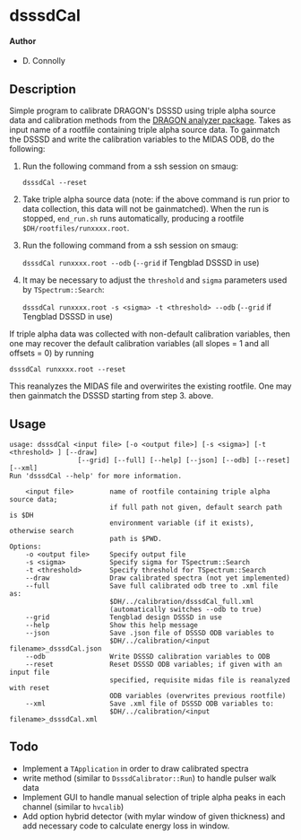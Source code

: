 # __dsssdCal__

#### Author
- D. Connolly

## __Description__

Simple program to calibrate DRAGON's DSSSD using triple alpha source data and calibration methods from the [DRAGON analyzer package](https://github.com/DRAGON-Collaboration/analyzer). Takes as input name of a rootfile containing triple alpha source data. To gainmatch the DSSSD and write the calibration variables to the MIDAS ODB, do the following:

1. Run the following command from a ssh session on smaug:

    `dsssdCal --reset`

2. Take triple alpha source data (note: if the above command is run prior to data collection, this data will not be gainmatched). When the run is stopped, `end_run.sh` runs automatically, producing a rootfile `$DH/rootfiles/runxxxx.root`.

3. Run the following command from a ssh session on smaug:

    `dsssdCal runxxxx.root --odb` (`--grid` if Tengblad DSSSD in use)

4. It may be necessary to adjust the `threshold` and `sigma` parameters used by `TSpectrum::Search`:

    `dsssdCal runxxxx.root -s <sigma> -t <threshold> --odb` (`--grid` if Tengblad DSSSD in use)

If triple alpha data was collected with non-default calibration variables, then one may recover the default calibration variables (all slopes = 1 and all offsets = 0) by running 

   `dsssdCal runxxxx.root --reset`

This reanalyzes the MIDAS file and overwirites the existing rootfile. One may then gainmatch the DSSSD starting from step 3. above.

## __Usage__

``` 
usage: dsssdCal <input file> [-o <output file>] [-s <sigma>] [-t <threshold> ] [--draw]
			     [--grid] [--full] [--help] [--json] [--odb] [--reset] [--xml]
Run 'dsssdCal --help' for more information.

	<input file>     	 name of rootfile containing triple alpha source data;
	                 	 if full path not given, default search path is $DH
	                 	 environment variable (if it exists), otherwise search
	                 	 path is $PWD.
Options:
	-o <output file> 	 Specify output file
	-s <sigma>       	 Specify sigma for TSpectrum::Search
	-t <threshold>   	 Specify threshold for TSpectrum::Search
	--draw           	 Draw calibrated spectra (not yet implemented)
	--full           	 Save full calibrated odb tree to .xml file as:
	                 	 $DH/../calibration/dsssdCal_full.xml
	                 	 (automatically switches --odb to true)
	--grid           	 Tengblad design DSSSD in use
	--help           	 Show this help message
	--json           	 Save .json file of DSSSD ODB variables to 
	                 	 $DH/../calibration/<input filename>_dsssdCal.json
	--odb            	 Write DSSSD calibration variables to ODB
	--reset          	 Reset DSSSD ODB variables; if given with an input file
	                 	 specified, requisite midas file is reanalyzed with reset
	                 	 ODB variables (overwrites previous rootfile)
	--xml            	 Save .xml file of DSSSD ODB variables to: 
	                 	 $DH/../calibration/<input filename>_dsssdCal.xml
``` 


## __Todo__

- Implement a `TApplication` in order to draw calibrated spectra
- write method (similar to `DsssdCalibrator::Run`) to handle pulser walk data
- Implement GUI to handle manual selection of triple alpha peaks in each channel (similar to `hvcalib`)
- Add option hybrid detector (with mylar window of given thickness) and add necessary code to calculate energy loss in window.
